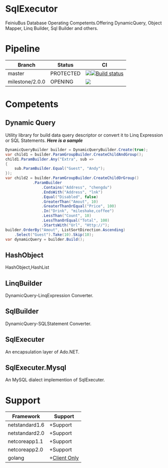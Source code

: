 # SqlExecutor
FeiniuBus Database Operating Competents.Offering DynamicQuery, Object Mapper, Linq Builder, Sql Builder and others.

# Pipeline
Branch | Status | CI
----|----|----
master | PROTECTED | [![](https://travis-ci.org/FeiniuBus/SqlExecutor.svg?branch=master)](https://travis-ci.org/FeiniuBus/SqlExecutor)[![Build status](https://ci.appveyor.com/api/projects/status/w49ddl7ydevg4kl5?svg=true)](https://ci.appveyor.com/project/standardcore/sqlexecutor)
milestone/2.0.0 | OPENING | [![](https://travis-ci.org/FeiniuBus/SqlExecutor.svg?branch=milestone/2.0.0)](https://travis-ci.org/FeiniuBus/SqlExecutor)

# Competents
## Dynamic Query
Utility library for build data query descriptor or convert it to Linq Expression or SQL Statements.
***Here is a sample***

```cs
DynamicQueryBuilder builder = DynamicQueryBuilder.Create(true);
var child1 = builder.ParamGroupBuilder.CreateChildAndGroup();
child1.ParamBuilder.Any("Extra", sub =>
{
    sub.ParamBuilder.Equal("Guest", "Andy");
});
var child2 = builder.ParamGroupBuilder.CreateChildOrGroup()
            .ParamBuilder
                .Contains("Address", "chengdu")
                .EndsWith("Address", "lnk")
                .Equal("Disabled", false)
                .GreaterThan("Amout", 10)
                .GreaterThanOrEqual("Price", 100)
                .In("Drink", "mileshake,coffee")
                .LessThan("Count", 10)
                .LessThanOrEqual("Total", 100)
                .StartsWith("Url", "Http://");
builder.OrderBy("Amout", ListSortDirection.Ascending)
    .Select("Guest").Take(10).Skip(10);
var dynamicQuery = builder.Build();
```

## HashObject
HashObject,HashList

## LinqBuilder
DynamicQuery-LinqExpression Converter.

## SqlBuilder
DynamicQuery-SQLStatement Converter.

## SqlExecuter
An encapsulation layer of Ado.NET.

## SqlExecuter.Mysql
An MySQL dialect implemention of SqlExecuter.

# Support
 Framework | Support 
----|----
 netstandard1.6 | +Support
 netstandard2.0 | +Support
 netcoreapp1.1 | +Support
 netcoreapp2.0 | +Support
 golang | +[Client Only](https://github.com/FeiniuBus/SqlExecutor-Go)